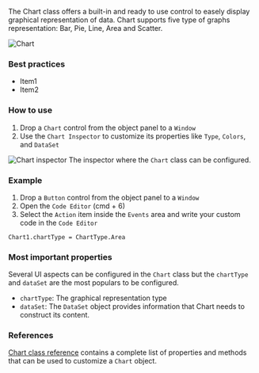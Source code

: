 The Chart class offers a built-in and ready to use control to easely display graphical representation of data. Chart supports five type of graphs representation: Bar, Pie, Line, Area and Scatter.

![Chart](images/chart1.png)

### Best practices
* Item1
* Item2

### How to use
1. Drop a `Chart` control from the object panel to a `Window`
2. Use the `Chart Inspector` to customize its properties like `Type`, `Colors`, and `DataSet`

![`Chart` inspector](images/chart2.png)
The inspector where the `Chart` class can be configured.

### Example
1. Drop a `Button` control from the object panel to a `Window`
2. Open the `Code Editor` (cmd + 6)
3. Select the `Action` item inside the `Events` area and write your custom code in the `Code Editor`
```
Chart1.chartType = ChartType.Area
```

### Most important properties
Several UI aspects can be configured in the `Chart` class but the `chartType` and `dataSet` are the most populars to be configured.
- `chartType`:  The graphical representation type
- `dataSet`: The `DataSet` object provides information that Chart needs to construct its content.

### References
[Chart class reference](../classes/Chart.html) contains a complete list of properties and methods that can be used to customize a `Chart` object.

